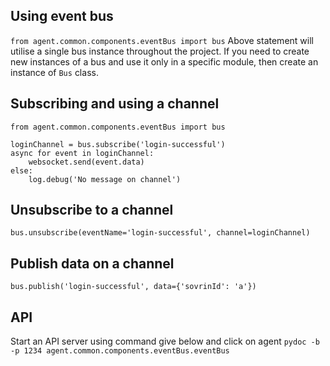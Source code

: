 ## Using event bus
`from agent.common.components.eventBus import bus`
Above statement will utilise a single bus instance throughout the project.
If you need to create new instances of a bus and use it only in a specific
module, then create an instance of `Bus` class.

## Subscribing and using a channel
```
from agent.common.components.eventBus import bus

loginChannel = bus.subscribe('login-successful')
async for event in loginChannel:
    websocket.send(event.data)
else:
    log.debug('No message on channel')
```

## Unsubscribe to a channel
`bus.unsubscribe(eventName='login-successful', channel=loginChannel)`

## Publish data on a channel
`bus.publish('login-successful', data={'sovrinId': 'a'})`

## API
Start an API server using command give below and click on agent
`pydoc -b -p 1234 agent.common.components.eventBus.eventBus`
